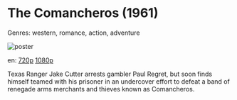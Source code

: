 # The Comancheros (1961)

Genres: western, romance, action, adventure

![poster](http://image.tmdb.org/t/p/w500/nJOTH28vU6Jo6VxylCWMZ3jEe75.jpg)

en:
  [720p](magnet:?xt=urn:btih:27BBD00C1628DE1106E76AEFC62B357F9BB4EBDE&tr=udp://glotorrents.pw:6969/announce&tr=udp://tracker.opentrackr.org:1337/announce&tr=udp://torrent.gresille.org:80/announce&tr=udp://tracker.openbittorrent.com:80&tr=udp://tracker.coppersurfer.tk:6969&tr=udp://tracker.leechers-paradise.org:6969&tr=udp://p4p.arenabg.ch:1337&tr=udp://tracker.internetwarriors.net:1337)
  [1080p](magnet:?xt=urn:btih:536AAE5C66C39397BE64A93BA2363A84F8E6CEEC&tr=udp://glotorrents.pw:6969/announce&tr=udp://tracker.opentrackr.org:1337/announce&tr=udp://torrent.gresille.org:80/announce&tr=udp://tracker.openbittorrent.com:80&tr=udp://tracker.coppersurfer.tk:6969&tr=udp://tracker.leechers-paradise.org:6969&tr=udp://p4p.arenabg.ch:1337&tr=udp://tracker.internetwarriors.net:1337)
  


Texas Ranger Jake Cutter arrests gambler Paul Regret, but soon finds himself teamed with his prisoner in an undercover effort to defeat a band of renegade arms merchants and thieves known as Comancheros.